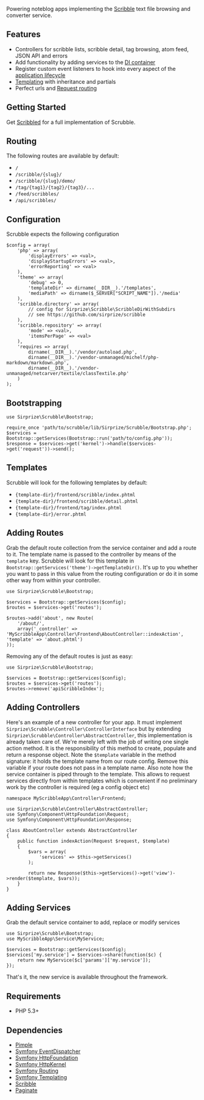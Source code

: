 <!-- scribble-title: Scrubble Readme -->
<!-- scribble-lede: The underlying engine  -->
<!-- scribble-tags: routing dependency-injection event-dispatching templating -->
<!-- scribble-created: 20120508 -->
<!-- scribble-modified: 20120508 -->
<!-- scribble-publish: 1 -->

Powering noteblog apps implementing the [Scribble](https://github.com/sirprize/scribble) text file browsing and converter service.

## Features

+ Controllers for scribble lists, scribble detail, tag browsing, atom feed, JSON API and errors
+ Add functionality by adding services to the [DI container](https://github.com/fabpot/Pimple)
+ Register custom event listeners to hook into every aspect of the [application lifecycle](https://github.com/symfony/EventDispatcher)
+ [Templating](https://github.com/symfony/Templating) with inheritance and partials
+ Perfect urls and [Request routing](https://github.com/symfony/Routing)

## Getting Started

Get [Scribbled](https://github.com/sirprize/scribbled) for a full implementation of Scrubble.

## Routing

The following routes are available by default:

+ `/`
+ `/scribble/{slug}/`
+ `/scribble/{slug}/demo/`
+ `/tag/{tag1}/{tag2}/{tag3}/...`
+ `/feed/scribbles/`
+ `/api/scribbles/`

## Configuration

Scrubble expects the following configuration

    $config = array(
        'php' => array(
            'displayErrors' => <val>,
            'displayStartupErrors' => <val>,
            'errorReporting' => <val>
        ),
        'theme' => array(
            'debug' => 0,
            'templateDir' => dirname(__DIR__).'/templates',
            'mediaPath' => dirname($_SERVER["SCRIPT_NAME"]).'/media'
        ),
        'scribble.directory' => array(
            // config for Sirprize\Scribble\ScribbleDirWithSubdirs
            // see https://github.com/sirprize/scribble
        ),
        'scribble.repository' => array(
            'mode' => <val>,
            'itemsPerPage' => <val>
        ),
        'requires => array(
            dirname(__DIR__).'/vendor/autoload.php',
            dirname(__DIR__).'/vendor-unmanaged/michelf/php-markdown/markdown.php',
            dirname(__DIR__).'/vendor-unmanaged/netcarver/textile/classTextile.php'
        )
    );

## Bootstrapping

    use Sirprize\Scrubble\Bootstrap;

    require_once 'path/to/scrubble/lib/Sirprize/Scrubble/Bootstrap.php';
    $services = Bootstrap::getServices(Bootstrap::run('path/to/config.php'));
    $response = $services->get('kernel')->handle($services->get('request'))->send();

## Templates

Scrubble will look for the following templates by default:

+ `{template-dir}/frontend/scribble/index.phtml`
+ `{template-dir}/frontend/scribble/detail.phtml`
+ `{template-dir}/frontend/tag/index.phtml`
+ `{template-dir}/error.phtml`

## Adding Routes

Grab the default route collection from the service container and add a route to it. The template name is passed to the controller by means of the `template` key. Scrubble will look for this template in `Bootstrap::getServices('theme')->getTemplateDir()`. It's up to you whether you want to pass in this value from the routing configuration or do it in some other way from within your controller.

    use Sirprize\Scrubble\Bootstrap;

    $services = Bootstrap::getServices($config);
    $routes = $services->get('routes');

    $routes->add('about', new Route(
        '/about/',
        array('_controller' => 'MyScribbleApp\Controller\Frontend\AboutController::indexAction', 'template' => 'about.phtml')
    ));

Removing any of the default routes is just as easy:

    use Sirprize\Scrubble\Bootstrap;

    $services = Bootstrap::getServices($config);
    $routes = $services->get('routes');
    $routes->remove('apiScribbleIndex');

## Adding Controllers

Here's an example of a new controller for your app. It must implement `Sirprize\Scrubble\Controller\ControllerInterface` but by extending `Sirprize\Scrubble\Controller\AbstractController`, this implementation is already taken care of. We're merely left with the job of writing one single action method. It is the responsibility of this method to create, populate and return a response object. Note the `$template` variable in the method signature: it holds the template name from our route config. Remove this variable if your route does not pass in a template name. Also note how the service container is piped through to the template. This allows to request services directly from within templates which is convenient if no preliminary work by the controller is required (eg a config object etc)

    namespace MyScribbleApp\Controller\Frontend;

    use Sirprize\Scrubble\Controller\AbstractController;
    use Symfony\Component\HttpFoundation\Request;
    use Symfony\Component\HttpFoundation\Response;

    class AboutController extends AbstractController
    {
        public function indexAction(Request $request, $template)
        {
            $vars = array(
                'services' => $this->getServices()
            );

            return new Response($this->getServices()->get('view')->render($template, $vars));
        }
    }

## Adding Services

Grab the default service container to add, replace or modify services

    use Sirprize\Scrubble\Bootstrap;
    use MyScribbleApp\Service\MyService;

    $services = Bootstrap::getServices($config);
    $services['my.service'] = $services->share(function($c) {
        return new MyService($c['params']['my.service']);
    });

That's it, the new service is available throughout the framework.

## Requirements

+ PHP 5.3+

## Dependencies

+ [Pimple](https://github.com/fabpot/Pimple)
+ [Symfony EventDispatcher](https://github.com/symfony/EventDispatcher)
+ [Symfony HttpFoundation](https://github.com/symfony/HttpFoundation)
+ [Symfony HttpKernel](https://github.com/symfony/HttpKernel)
+ [Symfony Routing](https://github.com/symfony/Routing)
+ [Symfony Templating](https://github.com/symfony/Templating)
+ [Scribble](https://github.com/sirprize/scribble)
+ [Paginate](https://github.com/sirprize/paginate)